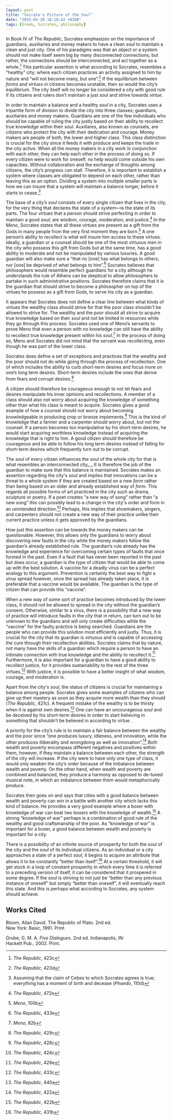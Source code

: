 ```yaml
---
layout: post
title: "Socrate's Picture of the Soul"
date: "2015-03-20 18:18:42 +0200"
tags: [Greek, Socrates, philosophy]
---
```


In Book IV of  _The Republic_, Socrates emphasizes on the importance of guardians, auxiliaries and money makers to have a clean _soul_ to maintain a clean and just city. One of his paradigms was that an object or a system should not make itself seem big by many disconnected connections; but rather, the connections should be interconnected, and act together as a whole.[^15372c68] This particular assertion is what according to Socrates, resembles a “healthy” city; where each citizen practices an activity assigned to him by nature and “will not become many, but one”.[^30b6f3a0] If the equilibrium between _forms_ and _virtues_ in citizens becomes unstable, then so would the city’s equilibrium. The city itself will no longer be considered a city with good rule if its citizens and rulers don’t maintain a just _soul_ and strive towards _virtue_.

[^30b6f3a0]: _The Republic_, 423d

[^15372c68]: _The Republic_, 423c

In order to maintain a balance and a healthy _soul_ in a city, Socrates uses a tripartite form of division to divide the city into three classes; guardians, auxiliaries and money makers. Guardians are one of the few individuals who should be capable of ruling the city justly based on their ability to recollect true knowledge within their _soul_. Auxiliares, also known as counsels, are citizens who protect the city with their dedication and courage. Money makers are people of both, the lower and higher class. This class distinction is crucial for the city since it feeds it with produce and keeps the trade in the city active. When all the money makers in a city work in conjunction with each other, they can help each other in the process of doing so. If every citizen were to work for oneself, no help would come outside his own capacities. Without collaboration and the exchange of thoughts among citizens, the city’s progress can stall. Therefore, it is important to establish a system where classes are obligated to depend on each other, rather than leaving this as an option. Dividing a system into multiple smaller parts is how we can insure that a system will maintain a balance longer, before it starts to cease.[^n1]

[^n1]: Assuming that the claim of Cebes to which Socrates agrees is true; everything has a moment of birth and decease (_Phaedo_, 110d)

The base of a city’s _soul_ consists of every single citizen that lives in the city, for the very thing that declares the state of a system—is the state of its parts. The four virtues that a person should strive perfecting in order to maintain a good _soul_; are wisdom, courage, moderation, and justice.[^53fb9e1d] In the _Meno_, Socrates states that all these virtues are present as a gift from the Gods in many people from the very first moment they are born.[^449a8e9e] A one person’s ability to recollect is what will insure him access to these virtues. Ideally, a guardian or a counsel should be one of the most virtuous men in the city who possess this gift from Gods but at the same time, has a good ability to moderate and not be manipulated by various luxuries. A good guardian will also make sure a “that no [one] has what belongs to others, nor [one] be deprived of what belongs to him”.[^2d423df1] Socrates believes that philosophers would resemble perfect guardians for a city although he understands the rule of Athens can be skeptical to allow philosophers to partake in such administrative positions. Socrates therefore claims that it is the guardian that should strive to become a philosopher on top of the virtues he possess as a gift from Gods, to serve his city as a guardian.

[^2d423df1]: _The Republic_, 433e

[^449a8e9e]: _Meno_, 100b

[^53fb9e1d]: _The Republic_, 472e

It appears that Socrates does not define a clear line between what kinds of virtues the wealthy class should strive for that the poor class shouldn’t be allowed to strive for. The wealthy and the poor should all strive to acquire true knowledge based on their _soul_ and not be limited in resources while they go through this process. Socrates used one of Meno’s servants to prove Meno that even a person with no knowledge can still have the ability to recollect true knowledge present within his _soul_.[^7958f046] In the process of doing so, Meno and Socrates did not mind that the servant was recollecting, even though he was part of the lower class.

[^7958f046]: _Meno_, 82b

Socrates does define a set of exceptions and practices that the wealthy and the poor should not do while going through the process of recollection. One of which includes the ability to curb short-term desires and focus more on one’s long term desires. Short-term desires include the ones that derive from fears and corrupt desires.[^abae50db]

[^abae50db]: _The Republic_, 429c

 A citizen should therefore be courageous enough to not let fears and desires manipulate his inner opinions and recollections. A member of a class should also not worry about acquiring the knowledge of something other than what his class is meant to acquire. Socrates gives a good example of how a counsel should not worry about becoming knowledgeable in producing crop or bronze implements.[^090e4bb7] This is the kind of knowledge that a farmer and a carpenter should worry about, but not the counsel. If a person becomes too manipulative by his short-term desires, he would start acquiring worthless knowledge instead of acquiring the knowledge that is right to him. A good citizen should therefore be courageous and be able to follow his long term desires instead of falling for short-term desires which frequently turn out to be corrupt.

[^090e4bb7]: _The Republic_, 428c

The _soul_ of every citizen influences the _soul_ of the whole city for that is what resembles an interconnected city_._ It is therefore the job of the guardian to make sure that this balance is maintained. Socrates makes an assertion regarding the city's _soul_ and implies that innovations can be a threat to a whole system if they are created based on a new _form_ rather than being based on an older and already established way of _form_. This regards all possible forms of art practiced in the city such as drama, sculpture or poetry. If a poet creates “a new way of song” rather than “a new song” this can possibly lead to a change in the city's order and form in an unintended direction.[^420ba71f] Perhaps, this implies that shoemakers, singers, and carpenters should not create a new way of their practice unlike their current practice unless it gets approved by the guardians.

[^420ba71f]: _The Republic_, 424c

How just this assertion can be towards the money makers can be questionable. However, this allows only the guardians to worry about discovering new faults in the city while the money makers follow the guardian’s already established rule. The guardian’s rule already has the knowledge and experience for overcoming certain types of faults that once formed in the past. Even if a fault that has never been reported in the past but does occur, a guardian is the type of citizen that would be able to come up with the best solution. A vaccine for a deadly virus can be a perfect analogy to this argument. Prevention is certainly the best way to fight a virus spread however, once the spread has already taken place, it is preferable that a vaccine would be available. The guardian is the type of citizen that can provide this “vaccine”.

When a new way of some sort of practice becomes introduced by the lower class, it should not be allowed to spread in the city without the guardian’s consent. Otherwise, similar to a virus, there is a possibility that a new way of practice will introduce faults in the city that in return, can turn out to be unknown to the guardians and will only create difficulties while the “vaccine” for the faulty practice is being searched. Guardians are the people who can provide this solution most efficiently and justly. Thus, it is crucial for the city that its guardian is virtuous and is capable of accessing the cure through their recollection abilities. Socrates claims that by nature, not many have the skills of a guardian which require a person to have an intimate connection with true knowledge and the ability to recollect it.[^08fa4ccc] Furthermore, it is also important for a guardian to have a good ability to recollect justice, for it provides sustainability to the rest of the three virtues.[^d2cdaa5f] With justice, it is possible to have a better insight of what wisdom, courage, and moderation is.

[^d2cdaa5f]: _The Republic_, 433c

[^08fa4ccc]: _The Republic_, 428e

Apart from the city's _soul_, the status of citizens is crucial for maintaining a balance among people. Socrates gives some examples of citizens who can give up their mastery as soon as they acquire more wealth than they should (_The Republic_, 421c). A frequent mistake of the wealthy is to be thirsty when it is against own desires.[^003083f2] One can have an uncourageous _soul_ and be deceived by his short-term desires in order to start believing in something that shouldn’t be believed in according to virtue .     

[^003083f2]: _The Republic_, 440a

A priority for the city’s rule is to maintain a fair balance between the wealthy and the poor since “one produces luxury, idleness, and innovation, while the other produces illiberality and wrongdoing as well as innovation”.[^a356f9e1] Both wealth and poverty encompass different negatives and positives within them, however, if they maintain a balance between each other, the strength of the city will increase. If the city were to have only one type of class, it would only weaken the city’s order because of the imbalance between wealth and poverty. On the other hand, when wealth and poverty are combined and balanced, they produce a harmony as opposed to de-tuned musical note, in which an imbalance between them would metaphorically produce.

[^a356f9e1]: _The Republic_, 422a

Socrates then goes on and says that cities with a good balance between wealth and poverty can win in a battle with another city which lacks this kind of balance. He provides a very good example where a boxer with knowledge of war can beat two boxers with the knowledge of wealth.[^da47ea57] A strong “knowledge of war” perhaps is a combination of good rule of the wealthy and good craftsmanship of the poor. As “knowledge of war” is important for a boxer, a good balance between wealth and poverty is important for a city.

[^da47ea57]: _The Republic_, 422b

There is a possibility of an infinite source of prosperity for both the _soul_ of the city and the _soul_ of its individual citizens. As an individual or a city approaches a state of a perfect _soul_, it begins to acquire an attribute that allows it to be constantly “better than itself”.[^050e66b7] At a certain threshold, it will get stuck in a loop of constant prosperity in which every time it is referred to a preceding version of itself, it can be considered that it prospered in some degree. If the _soul_ is striving to not just be “better than any previous instance of oneself” but simply “better than oneself”, it will eventually reach this state. And this is perhaps what according to Socrates, any system should achieve.

[^050e66b7]: _The Republic_, 431b

## Works Cited

Bloom, Allan David. The Republic of Plato. 2nd ed.  
New York: Basic, 1991. Print.

Grube, G. M. A. _Five Dialogues_. 2nd ed. Indianapolis, IN:  
Hackett Pub., 2002. Print.
